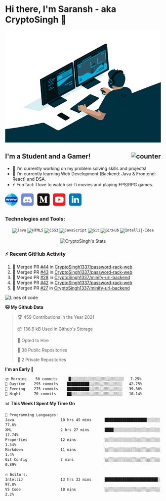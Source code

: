# Hi there, I'm Saransh - aka CryptoSingh 👋

<div align="center">
<img src="https://github.com/CryptoSingh1337/CryptoSingh1337/blob/master/icons/code.gif" height="360px" width="640px" alt="gif"/>
</div>

## I'm a Student and a Gamer!<img src="https://komarev.com/ghpvc/?username=cryptosingh1337" alt="counter" align="right"/>

- 🔭 I’m currently working on my problem solving skills and projects!
- 🌱 I’m currently learning Web Development (Backend: Java & Frontend: React) and DSA.
- ⚡ Fun fact: I love to watch sci-fi movies and playing FPS/RPG games.

<a href="https://cryptosingh1337.github.io/" target="_blank"><img alt="website" height="40px" width="40px" src="./icons/world-wide-web.svg"/></a>&nbsp;&nbsp;
<a href="https://discord.gg/6efHuzv" target="_blank"><img alt="discord" height="40px" width="40px" src="https://raw.githubusercontent.com/edent/SuperTinyIcons/master/images/svg/discord.svg"/></a>&nbsp;&nbsp;
<a href="https://cryptosingh1337.medium.com/" target="_blank"><img alt="Medium" height="40px" width="40px" src="https://raw.githubusercontent.com/edent/SuperTinyIcons/master/images/svg/medium.svg"/></a>&nbsp;&nbsp;
<a href="https://www.youtube.com/cryptosingh" target="_blank"><img alt="youtube" height="40px" width="40px" src="https://raw.githubusercontent.com/edent/SuperTinyIcons/master/images/svg/youtube.svg"/></a>&nbsp;&nbsp;
<a href="https://www.linkedin.com/in/saransh-kumar-2k19/" target="_blank"><img alt="linkedin" height="40px" width="40px" src="https://raw.githubusercontent.com/edent/SuperTinyIcons/master/images/svg/linkedin.svg"/></a>

##

### Technologies and Tools:

<div align="center">
<code><img alt="Java" height="40px" width="40px" src="https://raw.githubusercontent.com/tomchen/stack-icons/master/logos/java.svg" title="Java"/></code>
<code><img alt="HTML5" height="40px" width="40px" src="https://raw.githubusercontent.com/tomchen/stack-icons/master/logos/html-5.svg" title="HTML5"/></code>
<code><img alt="CSS3" height="40px" width="40px" src="https://raw.githubusercontent.com/tomchen/stack-icons/master/logos/css-3.svg" title="CSS3"/></code>
<code><img alt="JavaScript" height="40px" width="40px" src="https://raw.githubusercontent.com/tomchen/stack-icons/master/logos/bootstrap.svg" title="Bootstrap"/></code>
<code><img alt="Git" height="40px" width="40px" src="https://raw.githubusercontent.com/tomchen/stack-icons/master/logos/git-icon.svg" title="Git"/></code>
<code><img alt="GitHub" height="40px" width="40px" src="https://raw.githubusercontent.com/tomchen/stack-icons/master/logos/github-icon.svg" 
title="GitHub"/></code>
<code><img alt="Intellij-Idea" height="40px" width="40px" src="https://raw.githubusercontent.com/tomchen/stack-icons/master/logos/intellij-idea.svg" title="Intellij-IDEA"/></code>
</div>
<br>
<div align="center">
<img  alt="CryptoSingh's Stats" src="https://github-readme-stats-cryptosingh1337.vercel.app/api?username=CryptoSingh1337&show_icons=true&bg_color=FFFFFF&title_color=003140&icon_color=003140&text_color=0486AA" title="Stats"/>
</div>

### ⚡ Recent GitHub Activity

<!--START_SECTION:activity-->

1. 🎉 Merged PR [#44](https://github.com/CryptoSingh1337/password-rack-web/pull/44) in [CryptoSingh1337/password-rack-web](https://github.com/CryptoSingh1337/password-rack-web)
2. 🎉 Merged PR [#43](https://github.com/CryptoSingh1337/password-rack-web/pull/43) in [CryptoSingh1337/password-rack-web](https://github.com/CryptoSingh1337/password-rack-web)
3. 🎉 Merged PR [#28](https://github.com/CryptoSingh1337/minify-url-backend/pull/28) in [CryptoSingh1337/minify-url-backend](https://github.com/CryptoSingh1337/minify-url-backend)
4. 🎉 Merged PR [#42](https://github.com/CryptoSingh1337/password-rack-web/pull/42) in [CryptoSingh1337/password-rack-web](https://github.com/CryptoSingh1337/password-rack-web)
5. 🎉 Merged PR [#27](https://github.com/CryptoSingh1337/minify-url-backend/pull/27) in [CryptoSingh1337/minify-url-backend](https://github.com/CryptoSingh1337/minify-url-backend)
<!--END_SECTION:activity-->

<!--START_SECTION:waka-->
![Lines of code](https://img.shields.io/badge/From%20Hello%20World%20I%27ve%20Written-321833%20lines%20of%20code-blue)

**🐱 My Github Data** 

> 🏆 459 Contributions in the Year 2021
 > 
> 📦 136.9 kB Used in Github's Storage 
 > 
> 💼 Opted to Hire
 > 
> 📜 38 Public Repositories 
 > 
> 🔑 2 Private Repositories  
 > 
**I'm an Early 🐤** 

```text
🌞 Morning    50 commits     █░░░░░░░░░░░░░░░░░░░░░░░░   7.25% 
🌆 Daytime    295 commits    ██████████░░░░░░░░░░░░░░░   42.75% 
🌃 Evening    275 commits    ██████████░░░░░░░░░░░░░░░   39.86% 
🌙 Night      70 commits     ██░░░░░░░░░░░░░░░░░░░░░░░   10.14%

```


📊 **This Week I Spent My Time On** 

```text
💬 Programming Languages: 
Java                     10 hrs 45 mins      ███████████████████░░░░░░   77.6% 
XML                      2 hrs 27 mins       ████░░░░░░░░░░░░░░░░░░░░░   17.74% 
Properties               12 mins             ░░░░░░░░░░░░░░░░░░░░░░░░░   1.54% 
Markdown                 11 mins             ░░░░░░░░░░░░░░░░░░░░░░░░░   1.4% 
Git Config               7 mins              ░░░░░░░░░░░░░░░░░░░░░░░░░   0.89%

🔥 Editors: 
IntelliJ                 13 hrs 33 mins      ████████████████████████░   97.8% 
VS Code                  18 mins             ░░░░░░░░░░░░░░░░░░░░░░░░░   2.2%

```


<!--END_SECTION:waka-->
